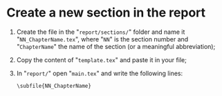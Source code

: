 # Create a new section in the report

1. Create the file in the "```report/sections/```" folder and name it
"```NN_ChapterName.tex```", where "```NN```" is the section number and
"```ChapterName```" the name of the section (or a meaningful abbreviation);

2. Copy the content of "```template.tex```" and paste it in your file;

3. In "```report/```" open "```main.tex```" and write the following lines:
    
    ```
    \subfile{NN_ChapterName}
    ```